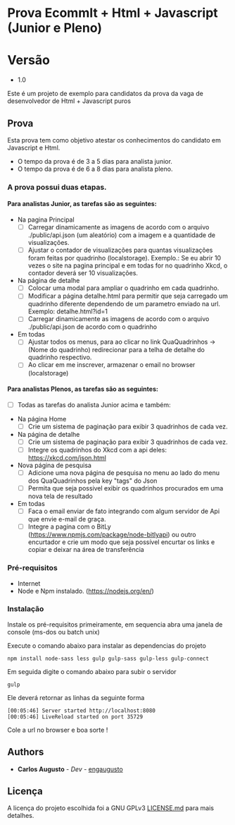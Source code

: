 # Prova EcommIt + Html + Javascript (Junior e Pleno)

# Versão
* 1.0

Este é um projeto de exemplo para candidatos da prova da vaga de desenvolvedor de Html + Javascript puros

## Prova

Esta prova tem como objetivo atestar os conhecimentos do candidato em Javascript e Html.

* O tempo da prova é de 3 a 5 dias para analista junior.
* O tempo da prova é de 6 a 8 dias para analista pleno.

### A prova possui duas etapas.

#### Para analistas Junior, as tarefas são as seguintes:
* Na pagina Principal
    - [ ] Carregar dinamicamente as imagens de acordo com o arquivo ./public/api.json (um aleatório) com a imagem e a quantidade de visualizações.
    - [ ] Ajustar o contador de visualizações para quantas visualizações foram feitas por quadrinho (localstorage). Exemplo.: Se eu abrir 10 vezes o site na pagina principal e em todas for no quadrinho Xkcd, o contador deverá ser 10 visualizações.
* Na página de detalhe
    - [ ] Colocar uma modal para ampliar o quadrinho em cada quadrinho.
    - [ ] Modificar a página detalhe.html para permitir que seja carregado um quadrinho diferente dependendo de um parametro enviado na url. Exemplo: detalhe.html?id=1
    - [ ] Carregar dinamicamente as imagens de acordo com o arquivo ./public/api.json de acordo com o quadrinho
* Em todas
    - [ ] Ajustar todos os menus, para ao clicar no link QuaQuadrinhos -> (Nome do quadrinho) redirecionar para a telha de detalhe do quadrinho respectivo.
    - [ ] Ao clicar em me inscrever, armazenar o email no browser (localstorage)

#### Para analistas Plenos, as tarefas são as seguintes:
- [ ] Todas as tarefas do analista Junior acima e também:
* Na página Home
    - [ ] Crie um sistema de paginação para exibir 3 quadrinhos de cada vez.
* Na página de detalhe
    - [ ] Crie um sistema de paginação para exibir 3 quadrinhos de cada vez.
    - [ ] Integre os quadrinhos do Xkcd com a api deles: https://xkcd.com/json.html
* Nova página de pesquisa
    - [ ] Adicione uma nova página de pesquisa no menu ao lado do menu dos QuaQuadrinhos pela key "tags" do Json
    - [ ] Permita que seja possivel exibir os quadrinhos procurados em uma nova tela de resultado 
* Em todas
    - [ ] Faca o email enviar de fato integrando com algum servidor de Api que envie e-mail de graça.
    - [ ] Integre a pagina com o BitLy (https://www.npmjs.com/package/node-bitlyapi) ou outro encurtador e crie um modo que seja possível encurtar os links e copiar e deixar na área de transferência

### Pré-requisitos

* Internet
* Node e Npm instalado. (https://nodejs.org/en/)

### Instalação

Instale os pré-requisitos primeiramente, em sequencia abra uma janela de console (ms-dos ou batch unix)

Execute o comando abaixo para instalar as dependencias do projeto
```
npm install node-sass less gulp gulp-sass gulp-less gulp-connect
```

Em seguida digite o comando abaixo para subir o servidor
```
gulp
```

Ele deverá retornar as linhas da seguinte forma

```
[00:05:46] Server started http://localhost:8080
[00:05:46] LiveReload started on port 35729
```

Cole a url no browser e boa sorte ! 

## Authors

* **Carlos Augusto** - *Dev* - [engaugusto](https://github.com/engaugusto)

## Licença

A licença do projeto escolhida foi a GNU GPLv3 [LICENSE.md](LICENSE.md) para mais detalhes.